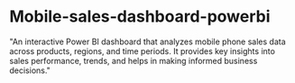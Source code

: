 # Mobile-sales-dashboard-powerbi
"An interactive Power BI dashboard that analyzes mobile phone sales data across products, regions, and time periods. It provides key insights into sales performance, trends, and helps in making informed business decisions."
